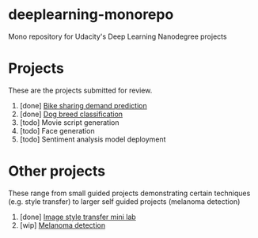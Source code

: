 # deeplearning-monorepo
Mono repository for Udacity's Deep Learning Nanodegree projects

# Projects
These are the projects submitted for review.
1. [done] [Bike sharing demand prediction](https://github.com/felixglush/deep-learning-monorepo/tree/master/project-bikesharing)
2. [done] [Dog breed classification](https://github.com/felixglush/deep-learning-monorepo/tree/master/project-dog-classification)
3. [todo] Movie script generation
4. [todo] Face generation
5. [todo] Sentiment analysis model deployment

# Other projects
These range from small guided projects demonstrating certain techniques (e.g. style transfer) to larger self guided projects (melanoma detection)
1. [done] [Image style transfer mini lab](https://github.com/felixglush/deep-learning-monorepo/tree/master/style-transfer)
2. [wip] [Melanoma detection](https://github.com/felixglush/deep-learning-monorepo/tree/master/dermatologist-ai)
